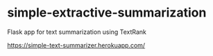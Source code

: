 # simple-extractive-summarization
Flask app for text summarization using TextRank

https://simple-text-summarizer.herokuapp.com/
